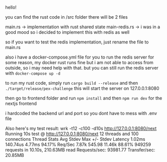 hello!

you can find the rust code in /src folder
there will be 2 files

main.rs -> implementation with rust shared state
main-redis.rs -> i was in a good mood so i decided to implement this with redis as well

so if you want to test the redis implementation, just rename the file to main.rs

also i have a docker-compose.yml file for you to run the redis server
for some reason, my docker rust runs fine but i am not able to access from outside, so i may need help with that. but you can still run the redis server with `docker-compose up -d`

to run my rust code, simply run `cargo build --release` and then `./target/release/pex-challenge`
this will start the server on 127.0.0.1:8080

then go to frontend folder and run `npm install` and then `npm run dev` for the nextjs frontend

i hardcoded the backend url and port so you dont have to mess with .env file

Also here's my test result:
wrk -t12 -c100 -d10s http://127.0.0.1:8080/next
Running 10s test @ http://127.0.0.1:8080/next
12 threads and 100 connections
Thread Stats Avg Stdev Max +/- Stdev
Latency 1.02ms 140.74us 4.77ms 94.17%
Req/Sec 7.87k 545.98 11.46k 88.61%
949259 requests in 10.10s, 210.63MB read
Requests/sec: 93981.77
Transfer/sec: 20.85MB
